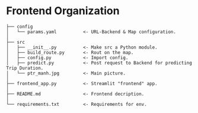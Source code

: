 Frontend Organization
===============
    ├── config
    │   └── params.yaml          <- URL-Backend & Map configuration.
    │
    ├── src
    │   ├── __init__.py          <- Make src a Python module.
    │   ├── build_route.py       <- Rout on the map.
    │   ├── config.py            <- Import config.
    │   ├── predict.py           <- Post request to Backend for predicting Trip Duration.
    │   └── ptr_manh.jpg         <- Main picture.
    │                     
    ├── frontend_app.py          <- Streamlit "frontend" app.
    │
    ├── README.md                <- Frontend decription.
    │
    └── requirements.txt         <- Requirements for env.
